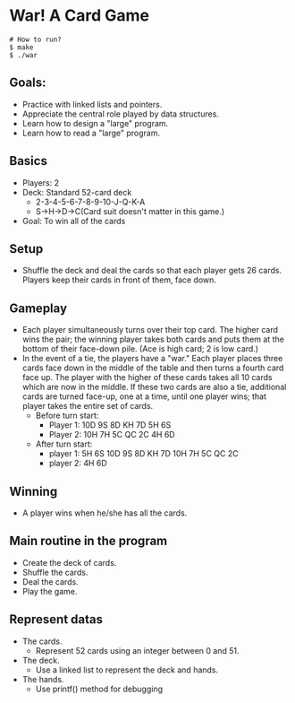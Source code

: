 # War! A Card Game<br>
```Text
# How to run?
$ make
$ ./war
```
##  Goals:<br>
* Practice with linked lists and pointers.<br>
* Appreciate the central role played by data structures.<br>
* Learn how to design a "large" program.<br>
* Learn how to read a "large" program.<br>
    
##  Basics
* Players: 2<br>
* Deck: Standard 52-card deck<br>
   * 2-3-4-5-6-7-8-9-10-J-Q-K-A<br>
   * S->H->D->C(Card suit doesn't matter in this game.)<br>
* Goal: To win all of the cards<br>

##  Setup<br>
* Shuffle the deck and deal the cards so that each player gets 26 cards. Players keep their cards in front of them, face down.<br>

##  Gameplay<br>
* Each player simultaneously turns over their top card. The higher card wins the pair; the winning player takes both cards and puts them at the bottom of their face-down pile. (Ace is high card; 2 is low card.)<br>
* In the event of a tie, the players have a "war." Each player places three cards face down in the middle of the table and then turns a fourth card face up. The player with the higher of these cards takes all 10 cards which are now in the middle. If these two cards are also a tie, additional cards are turned face-up, one at a time, until one player wins; that player takes the entire set of cards.<br>
   * Before turn start:<br>
      * Player 1: 10D 9S 8D KH 7D 5H 6S<br>
      * Player 2: 10H 7H 5C QC 2C 4H 6D<Br>
   * After turn start:<br>
      * player 1: 5H 6S 10D 9S 8D KH 7D 10H 7H 5C QC 2C<br>
      * player 2: 4H 6D<br>

##  Winning<br>
* A player wins when he/she has all the cards.<br>

##  Main routine in the program<br>
* Create the deck of cards.<br>
* Shuffle the cards.<br>
* Deal the cards.<br>
* Play the game.<br>

##  Represent datas<br>
* The cards.<br>
   * Represent 52 cards using an integer between 0 and 51.<br>
* The deck.<br>
   * Use a linked list to represent the deck and hands.<br>
* The hands.<br>
   * Use printf() method for debugging<br>
